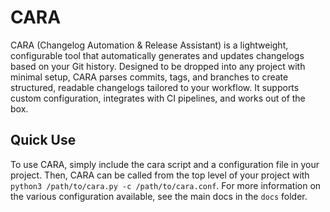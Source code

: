 # CARA

CARA (Changelog Automation & Release Assistant) is a lightweight, configurable tool that automatically generates and updates changelogs based on your Git history. Designed to be dropped into any project with minimal setup, CARA parses commits, tags, and branches to create structured, readable changelogs tailored to your workflow. It supports custom configuration, integrates with CI pipelines, and works out of the box.

## Quick Use

To use CARA, simply include the cara script and a configuration file in your project. Then, CARA can be called from the top level of your project with `python3 /path/to/cara.py -c /path/to/cara.conf`. For more information on the various configuration available, see the main docs in the `docs` folder.